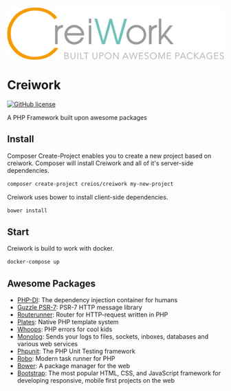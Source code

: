 ![Creiwork Logo](image/creiwork.png?raw=true)

# Creiwork

[![GitHub license](https://img.shields.io/github/license/creios/creiwork.svg)]()

A PHP Framework built upon awesome packages

## Install

Composer Create-Project enables you to create a new project based on creiwork. Composer will install Creiwork and all of it's server-side dependencies.

```sh
composer create-project creios/creiwork my-new-project
```

Creiwork uses bower to install client-side dependencies.

```sh
bower install
```

## Start

Creiwork is build to work with docker.

```sh
docker-compose up
```

## Awesome Packages

- [PHP-DI](https://github.com/PHP-DI/PHP-DI): The dependency injection container for humans
- [Guzzle PSR-7](https://github.com/guzzle/psr7): PSR-7 HTTP message library
- [Routerunner](https://github.com/timtegeler/routerunner): Router for HTTP-request written in PHP
- [Plates](https://github.com/thephpleague/plates): Native PHP template system
- [Whoops](https://github.com/filp/whoops): PHP errors for cool kids
- [Monolog](https://github.com/Seldaek/monolog): Sends your logs to files, sockets, inboxes, databases and various web services
- [Phpunit](https://github.com/sebastianbergmann/phpunit): The PHP Unit Testing framework
- [Robo](https://github.com/Codegyre/Robo): Modern task runner for PHP
- [Bower](https://github.com/bower/bower): A package manager for the web
- [Bootstrap](https://github.com/twbs/bootstrap): The most popular HTML, CSS, and JavaScript framework for developing responsive, mobile first projects on the web

